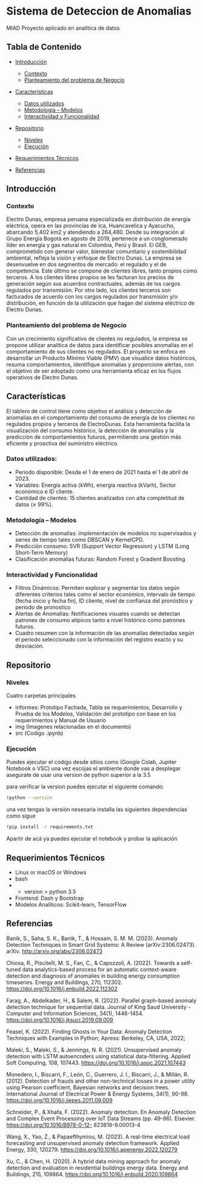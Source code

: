 # Sistema de Deteccion de Anomalias 
MIAD Proyecto aplicado en analítica de datos

## Tabla de Contenido

- [Introducción](#introducción)
  - [Contexto](#contexto)
  - [Planteamiento del problema de Negocio](#planteamiento-del-problema-de-negocio)
  
- [Características](#características)
  - [Datos utilizados](#datos-utilizados)
  - [Metodología – Modelos](#metodología--modelos)
  - [Interactividad y Funcionalidad](#interactividad-y-funcionalidad)
  
- [Repositorio](#repositorio)
  - [Niveles](#niveles)
  - [Ejecución](#ejecución)
  
- [Requerimientos Técnicos](#requerimientos-técnicos)
  
- [Referencias](#referencias)

## Introducción

### Contexto  

Electro Dunas, empresa peruana especializada en distribución de energía eléctrica, opera en las provincias de Ica, Huancavelica y Ayacucho, abarcando 5,402 km2 y atendiendo a 264,480. Desde su integración al Grupo Energía Bogotá en agosto de 2019, pertenece a un conglomerado líder en energía y gas natural en Colombia, Perú y Brasil. El GEB, comprometido con generar valor, bienestar comunitario y sostenibilidad ambiental, refleja la visión y enfoque de Electro Dunas. 
La empresa se desenvuelve en dos segmentos de mercado: el regulado y el de competencia. Este último se compone de clientes libres, tanto propios como terceros. A los clientes libres propios se les facturan los precios de generación según sus acuerdos contractuales, además de los cargos regulados por transmisión. Por otro lado, los clientes terceros son facturados de acuerdo con los cargos regulados por transmisión y/o distribución, en función de la utilización que hagan del sistema eléctrico de Electro Dunas. 

### Planteamiento del problema de Negocio 
Con un crecimiento significativo de clientes no regulados, la empresa se propone utilizar analítica de datos para identificar posibles anomalías en el comportamiento de sus clientes no regulados. El proyecto se enfoca en desarrollar un Producto Mínimo Viable (PMV) que visualice datos históricos, resuma comportamientos, identifique anomalías y proporcione alertas, con el objetivo de ser adoptado como una herramienta eficaz en los flujos operativos de Electro Dunas. 


## Características

El tablero de control tiene como objetivo el análisis y detección de anomalías en el comportamiento del consumo de energía de los clientes no regulados propios y terceros de ElectroDunas. Esta herramienta facilita la visualización del consumo histórico, la detección de anomalías y la predicción de comportamientos futuros, permitiendo una gestión más eficiente y proactiva del suministro eléctrico.

### Datos utilizados:
*	Periodo disponible: Desde el 1 de enero de 2021 hasta el 1 de abril de 2023.
*	Variables: Energía activa (kWh), energía reactiva (kVarh), Sector económico e ID cliente.
*	Cantidad de clientes: 15 clientes analizados con alta completitud de datos (≥ 99%).

### Metodología – Modelos
*	Detección de anomalías: implementación de modelos no supervisados y series de tiempo tales como DBSCAN y KernelCPD.
*	Predicción consumo: SVR (Support Vector Regression) y LSTM (Long Short-Term Memory)
*	Clasificación anomalías futuras: Random Forest y Gradient Boosting

### Interactividad y Funcionalidad
*	Filtros Dinámicos: Permiten explorar y segmentar los datos según diferentes criterios tales como el sector económico, intervalo de tiempo (fecha inicio y fecha fin), ID cliente, nivel de confianza del pronóstico y periodo de pronostico
*	Alertas de Anomalías: Notificaciones visuales cuando se detectan patrones de consumo atípicos tanto a nivel histórico como patrones futuros.
*	Cuadro resumen con la información de las anomalías detectadas según el periodo seleccionado con la información del registro exacto y su desviación.
  
## Repositorio

### Niveles
Cuatro carpetas principales
- informes: Prototipo Fachada, Tabla se requerimientos, Desarrollo y Prueba de los Modelos, Validación del prototipo con base en los requerimientos y Manual de Usuario
- img (Imagenes relacionadas en el documento)
- src (Codigo .ipynb)

### Ejecución
Puedes ejecutar el codigo desde sitios como (Google Colab, Jupiter Notebook o VSC)
una vez escojas el ambiente donde vas a desplegar asegurate de usar una version de python superior a la 3.5

para verificar la version puedes ejecutar el siguiente comando:

```bash
!python --version
```

una vez tengas la versión nesesaria installa las siguientes dependencias como sigue

```bash
!pip install -r requirements.txt
```
Apartir de acá ya puedes ejecutar el notebook y probar la aplicación


## Requerimientos Técnicos
* Linux or macOS or Windows
* bash
* * version > python 3.5
* Frontend: Dash y Bootstrap
* Modelos Analíticos: Scikit-learn, TensorFlow

## Referencias
Banik, S., Saha, S. K., Banik, T., & Hossain, S. M. M. (2023). Anomaly Detection Techniques in Smart Grid Systems: A Review (arXiv:2306.02473). arXiv. http://arxiv.org/abs/2306.02473 

Chiosa, R., Piscitelli, M. S., Fan, C., & Capozzoli, A. (2022). Towards a self-tuned data analytics-based process for an automatic context-aware detection and diagnosis of anomalies in building energy consumption timeseries. Energy and Buildings, 270, 112302. https://doi.org/10.1016/j.enbuild.2022.112302 

Farag, A., Abdelkader, H., & Salem, R. (2022). Parallel graph-based anomaly detection technique for sequential data. Journal of King Saud University - Computer and Information Sciences, 34(1), 1446-1454. https://doi.org/10.1016/j.jksuci.2019.09.009 

Feasel, K. (2022). Finding Ghosts in Your Data: Anomaly Detection Techniques with Examples in Python; Apress: Berkeley, CA, USA, 2022;

Maleki, S., Maleki, S., & Jennings, N. R. (2021). Unsupervised anomaly detection with LSTM autoencoders using statistical data-filtering. Applied Soft Computing, 108, 107443. https://doi.org/10.1016/j.asoc.2021.107443 

Monedero, I., Biscarri, F., León, C., Guerrero, J. I., Biscarri, J., & Millán, R. (2012). Detection of frauds and other non-technical losses in a power utility using Pearson coefficient, Bayesian networks and decision trees. International Journal of Electrical Power & Energy Systems, 34(1), 90-98. https://doi.org/10.1016/j.ijepes.2011.09.009 

Schneider, P., & Xhafa, F. (2022). Anomaly detection. En Anomaly Detection and Complex Event Processing over IoT Data Streams (pp. 49-66). Elsevier. https://doi.org/10.1016/B978-0-12- 823818-9.00013-4 

Wang, X., Yao, Z., & Papaefthymiou, M. (2023). A real-time electrical load forecasting and unsupervised anomaly detection framework. Applied Energy, 330, 120279. https://doi.org/10.1016/j.apenergy.2022.120279 

Xu, C., & Chen, H. (2020). A hybrid data mining approach for anomaly detection and evaluation in residential buildings energy data. Energy and Buildings, 215, 109864. https://doi.org/10.1016/j.enbuild.2020.109864 
